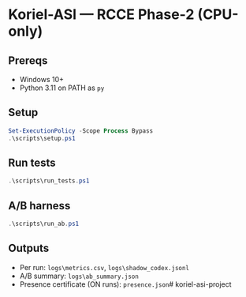 # Koriel-ASI — RCCE Phase-2 (CPU-only)

## Prereqs
- Windows 10+
- Python 3.11 on PATH as `py`

## Setup
```powershell
Set-ExecutionPolicy -Scope Process Bypass
.\scripts\setup.ps1
```

## Run tests
```powershell
.\scripts\run_tests.ps1
```

## A/B harness
```powershell
.\scripts\run_ab.ps1
```

## Outputs
* Per run: `logs\metrics.csv`, `logs\shadow_codex.jsonl`
* A/B summary: `logs\ab_summary.json`
* Presence certificate (ON runs): `presence.json`# koriel-asi-project
